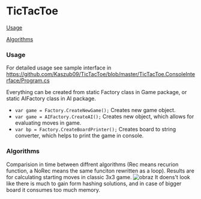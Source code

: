 # TicTacToe
[Usage](#usage)

[Algorithms](#algorithms)



### Usage 
For detailed usage see sample interface in https://github.com/Kaszub09/TicTacToe/blob/master/TicTacToe.ConsoleInterface/Program.cs

Everything can be created from static Factory class in Game package, or static AIFactory class in AI package.

* ``var game = Factory.CreateNewGame();`` 
Creates new game object.
* ``var game = AIFactory.CreateAI();`` 
Creates new object, which allows for evaluating moves in game.
* ``var bp = Factory.CreateBoardPrinter();`` 
Creates board to string converter, which helps to print the game in console.

### Algorithms
Comparision in time between diffrent algorithms (Rec means recurion function, a NoRec means the same funciton rewritten as a loop). Results are for calculating starting moves in classic 3x3 game.
![obraz](https://user-images.githubusercontent.com/34368953/203647370-ca341559-2af1-4a6d-8c31-1e80d624f712.png)
It doens't look like there is much to gain form hashing solutions, and in case of bigger board it consumes too much memory.
